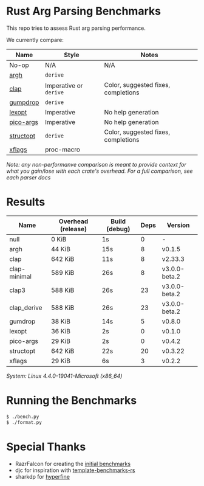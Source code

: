 # Rust Arg Parsing Benchmarks

This repo tries to assess Rust arg parsing performance.

We currently compare:

Name                                                 | Style                 | Notes
-----------------------------------------------------|-----------------------|------
No-op                                                | N/A                   | N/A
[argh](https://github.com/google/argh)               | `derive`              |
[clap](https://github.com/clap-rs/clap)              | Imperative or `derive`| Color, suggested fixes, completions
[gumpdrop](https://github.com/murarth/gumdrop)       | `derive`              |
[lexopt](https://github.com/blyxxyz/lexopt)          | Imperative            | No help generation
[pico-args](https://github.com/razrfalcon/pico-args) | Imperative            | No help generation
[structopt](https://github.com/texitoi/structopt)    | `derive`              | Color, suggested fixes, completions
[xflags](https://github.com/matklad/xflags)          | proc-macro            |

*Note: any non-performanve comparison is meant to provide context for what you
gain/lose with each crate's overhead.  For a full comparison, see each parser
docs*

# Results

Name | Overhead (release) | Build (debug) | Deps | Version
-----|--------------------|---------------|------|--------
null | 0 KiB | 1s | 0 | -
argh | 44 KiB | 15s | 8 | v0.1.5
clap | 642 KiB | 11s | 8 | v2.33.3
clap-minimal | 589 KiB | 26s | 8 | v3.0.0-beta.2
clap3 | 588 KiB | 26s | 23 | v3.0.0-beta.2
clap_derive | 588 KiB | 26s | 23 | v3.0.0-beta.2
gumdrop | 38 KiB | 14s | 5 | v0.8.0
lexopt | 36 KiB | 2s | 0 | v0.1.0
pico-args | 29 KiB | 2s | 0 | v0.4.2
structopt | 642 KiB | 22s | 20 | v0.3.22
xflags | 29 KiB | 6s | 3 | v0.2.2

*System: Linux 4.4.0-19041-Microsoft (x86_64)*

# Running the Benchmarks

```bash
$ ./bench.py
$ ./format.py
```

# Special Thanks

- RazrFalcon for creating the [initial benchmarks](https://github.com/RazrFalcon/pico-args)
- djc for inspiration with [template-benchmarks-rs](https://github.com/djc/template-benchmarks-rs)
- sharkdp for [hyperfine](https://github.com/sharkdp/hyperfine)

